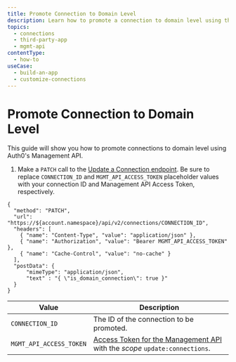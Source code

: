 ```yaml
---
title: Promote Connection to Domain Level
description: Learn how to promote a connection to domain level using the Auth0 Management API.
topics:
  - connections
  - third-party-app
  - mgmt-api
contentType: 
  - how-to
useCase:
  - build-an-app
  - customize-connections
---
```

# Promote Connection to Domain Level

This guide will show you how to promote connections to domain level using Auth0's Management API. 

1. Make a `PATCH` call to the [Update a Connection endpoint](/api/management/v2#!/Connections/patch_connections_by_id). Be sure to replace `CONNECTION_ID` and `MGMT_API_ACCESS_TOKEN` placeholder values with your connection ID and Management API Access Token, respectively.

```har
{
  "method": "PATCH",
  "url": "https://${account.namespace}/api/v2/connections/CONNECTION_ID",
  "headers": [
    { "name": "Content-Type", "value": "application/json" },
    { "name": "Authorization", "value": "Bearer MGMT_API_ACCESS_TOKEN" },
    { "name": "Cache-Control", "value": "no-cache" }
  ],
  "postData": {
      "mimeType": "application/json",
      "text" : "{ \"is_domain_connection\": true }"
  }
}
```

| Value | Description |
| - | - |
| `CONNECTION_ID` | Τhe ID of the connection to be promoted. |
| `MGMT_API_ACCESS_TOKEN` | [Access Token for the Management API](/api/management/v2/tokens) with the <dfn data-key="scope">scope</dfn> `update:connections`. |